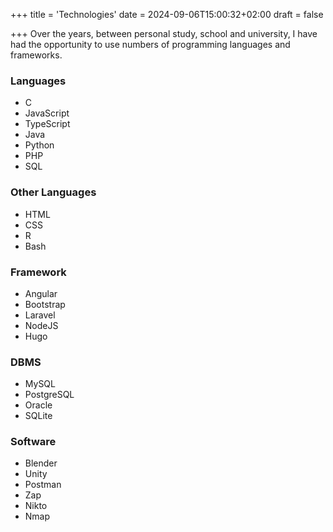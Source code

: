 +++
title = 'Technologies'
date = 2024-09-06T15:00:32+02:00
draft = false

+++
Over the years, between personal study, school and university, I have had the opportunity to use numbers of programming languages and frameworks.
### Languages
- C
- JavaScript
- TypeScript
- Java
- Python
- PHP
- SQL
### Other Languages
- HTML
- CSS
- R
- Bash
### Framework
- Angular
- Bootstrap
- Laravel
- NodeJS
- Hugo
### DBMS
- MySQL
- PostgreSQL
- Oracle
- SQLite
### Software
- Blender
- Unity
- Postman
- Zap
- Nikto
- Nmap